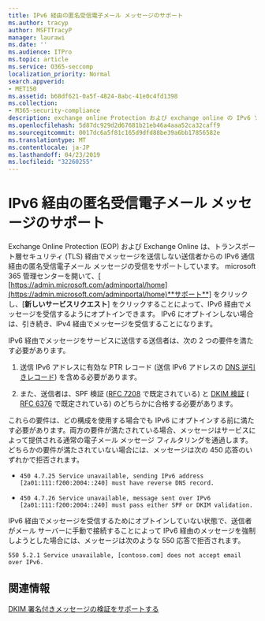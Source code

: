 ```yaml
---
title: IPv6 経由の匿名受信電子メール メッセージのサポート
ms.author: tracyp
author: MSFTTracyP
manager: laurawi
ms.date: ''
ms.audience: ITPro
ms.topic: article
ms.service: O365-seccomp
localization_priority: Normal
search.appverid:
- MET150
ms.assetid: b68df621-0a5f-4824-8abc-41e0c4fd1398
ms.collection:
- M365-security-compliance
description: exchange online Protection および exchange online の IPv6 ソースからの匿名メッセージのサポートを構成する方法について説明します。
ms.openlocfilehash: 5d87dc929d2d67681b21eb46a4aaa52ca32caff9
ms.sourcegitcommit: 0017dc6a5f81c165d9dfd88be39a6bb17856582e
ms.translationtype: MT
ms.contentlocale: ja-JP
ms.lasthandoff: 04/23/2019
ms.locfileid: "32260255"
---
```

# <a name="support-for-anonymous-inbound-email-messages-over-ipv6"></a>IPv6 経由の匿名受信電子メール メッセージのサポート

Exchange Online Protection (EOP) および Exchange Online は、トランスポート層セキュリティ (TLS) 経由でメッセージを送信しない送信者からの IPv6 通信経由の匿名受信電子メール メッセージの受信をサポートしています。 microsoft 365 管理センターを開いて、[ [https://admin.microsoft.com/adminportal/home](https://admin.microsoft.com/adminportal/home)**サポート**] をクリックし、[**新しいサービスリクエスト**] をクリックすることによって、IPv6 経由でメッセージを受信するようにオプトインできます。 IPv6 にオプトインしない場合は、引き続き、IPv4 経由でメッセージを受信することになります。
  
IPv6 経由でメッセージをサービスに送信する送信者は、次の 2 つの要件を満たす必要があります。
  
1. 送信 IPv6 アドレスに有効な PTR レコード (送信 IPv6 アドレスの [DNS 逆引きレコード](https://en.wikipedia.org/wiki/Reverse_DNS_lookup)) を含める必要があります。 
    
2. また、送信者は、SPF 検証 ([RFC 7208](https://tools.ietf.org/html/rfc7208) で既定されている) と [DKIM 検証](http://dkim.org/) ( [RFC 6376](https://www.rfc-editor.org/rfc/rfc6376.txt) で既定されている) のどちらかに合格する必要があります。
    
これらの要件は、どの構成を使用する場合でも IPv6 にオプトインする前に満たす必要があります。両方の要件が満たされている場合、メッセージはサービスによって提供される通常の電子メール メッセージ フィルタリングを通過します。どちらかの要件が満たされていない場合には、メッセージは次の 450 応答のいずれかで拒否されます。
  
-  `450 4.7.25 Service unavailable, sending IPv6 address [2a01:111:f200:2004::240] must have reverse DNS record.`
    
-  `450 4.7.26 Service unavailable, message sent over IPv6 [2a01:111:f200:2004::240] must pass either SPF or DKIM validation.`
    
IPv6 経由でメッセージを受信するためにオプトインしていない状態で、送信者がメール サーバーに手動で接続することによって IPv6 経由のメッセージを強制しようとした場合には、メッセージは次のような 550 応答で拒否されます。
  
 `550 5.2.1 Service unavailable, [contoso.com] does not accept email over IPv6.`
  
## <a name="for-more-information"></a>関連情報

[DKIM 署名付きメッセージの検証をサポートする](support-for-validation-of-dkim-signed-messages.md)
  

